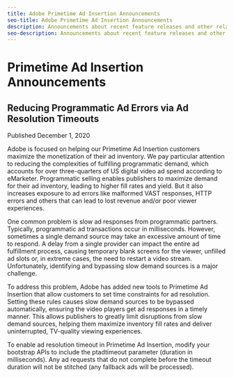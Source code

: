 ```yaml
---
title: Adobe Primetime Ad Insertion Announcements
seo-title: Adobe Primetime Ad Insertion Announcements
description: Announcements about recent feature releases and other related news about Primetime Ad Insertion
seo-description: Announcements about recent feature releases and other related news about Primetime Ad Insertion
---
```


# Primetime Ad Insertion Announcements

## Reducing Programmatic Ad Errors via Ad Resolution Timeouts

Published December 1, 2020

Adobe is focused on helping our Primetime Ad Insertion customers maximize the monetization of their ad inventory. We pay particular attention to reducing the complexities of fulfilling programmatic demand, which accounts for over three-quarters of US digital video ad spend according to eMarketer. Programmatic selling enables publishers to maximize demand for their ad inventory, leading to higher fill rates and yield. But it also increases exposure to ad errors like malformed VAST responses, HTTP errors and others that can lead to lost revenue and/or poor viewer experiences. 

One common problem is slow ad responses from programmatic partners. Typically, programmatic ad transactions occur in milliseconds. However, sometimes a single demand source may take an excessive amount of time to respond. A delay from a single provider can impact the entire ad fulfillment process, causing temporary blank screens for the viewer, unfilled ad slots or, in extreme cases, the need to restart a video stream. Unfortunately, identifying and bypassing slow demand sources is a major challenge.

To address this problem, Adobe has added new tools to Primetime Ad Insertion that allow customers to set time constraints for ad resolution. Setting these rules causes slow demand sources to be bypassed automatically, ensuring the video players get ad responses in a timely manner. This allows publishers to greatly limit disruptions from slow demand sources, helping them maximize inventory fill rates and deliver uninterrupted, TV-quality viewing experiences.

To enable ad resolution timeout in Primetime Ad Insertion, modify your bootstrap APIs to include the ptadtimeout parameter (duration in milliseconds).  Any ad requests that do not complete before the timeout duration will not be stitched (any fallback ads will be processed).